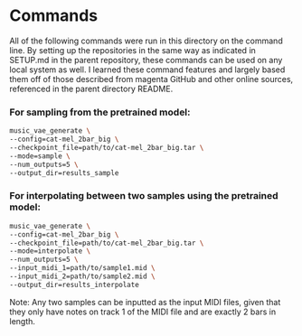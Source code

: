 # Commands

All of the following commands were run in this directory on the command line. By setting up the repositories in the same way as indicated in SETUP.md in the parent repository, these commands can be used on any local system as well. I learned these command features and largely based them off of those described from magenta GitHub and other online sources, referenced in the parent directory README.

### For sampling from the pretrained model:

```sh
music_vae_generate \
--config=cat-mel_2bar_big \
--checkpoint_file=path/to/cat-mel_2bar_big.tar \
--mode=sample \
--num_outputs=5 \
--output_dir=results_sample
```

### For interpolating between two samples using the pretrained model:

```sh
music_vae_generate \
--config=cat-mel_2bar_big \
--checkpoint_file=path/to/cat-mel_2bar_big.tar \
--mode=interpolate \
--num_outputs=5 \
--input_midi_1=path/to/sample1.mid \
--input_midi_2=path/to/sample2.mid \
--output_dir=results_interpolate
```
Note: Any two samples can be inputted as the input MIDI files, given that they only have notes on track 1 of the MIDI file and are exactly 2 bars in length.
